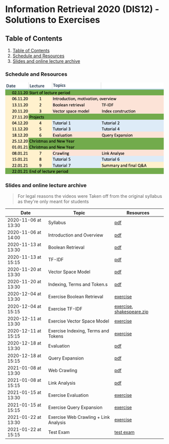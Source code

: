 # Information Retrieval 2020 (DIS12) - Solutions to Exercises

## Table of Contents

1. [Table of Contents](##Table-of-Contents)
2. [Schedule and Resources](###Schedule-and-Resources)
3. [Slides and online lecture archive](###Slides-and-online-lecture-archive)

### Schedule and Resources

![Syllabus](dis12-2020-schedule.png)

### Slides and online lecture archive

> For legal reasons the videos were Taken off from the original syllabus as they're only meant for students

| Date                | Topic                                 | Resources      |
|---------------------|---------------------------------------|----------------|
| 2020-11-06 at 13:30 | Syllabus                              | [pdf](slides/DIS12-00-syllabus.pdf) |
| 2020-11-06 at 14:00 | Introduction and Overview             | [pdf](slides/DIS12-01-introduction.pdf) |
| 2020-11-13 at 13:30 | Boolean Retrieval                     | [pdf](slides/DIS12-02-boolean.pdf) |
| 2020-11-13 at 15:15 | TF-IDF                                | [pdf](slides/DIS12-03-tfidf.pdf) |
| 2020-11-20 at 13:30 | Vector Space Model                    | [pdf](slides/DIS12-04-ranking.pdf) |
| 2020-11-20 at 13:30 | Indexing, Terms and Token.s           | [pdf](slides/DIS12-05-index.pdf) |
| 2020-12-04 at 13:30 | Exercise Boolean Retrieval            | [exercise](exercises/DIS12-02-boolean-exercise.pdf) |
| 2020-12-04 at 15:15 | Exercise TF-IDF                       | [exercise](exercises/DIS12-03-tfidf-exercise.pdf), [shakespeare.zip](exercises/shakespeare.zip) |
| 2020-12-11 at 13:30 | Exercise Vector Space Model           | [exercise](exercises/DIS12-04-ranking-exercise.pdf) |
| 2020-12-11 at 15:15 | Exercise Indexing, Terms and Tokens   | [exercise](exercises/DIS12-05-index-exercise.pdf)     |
| 2020-12-18 at 13:30 | Evaluation                            | [pdf](slides/DIS12-06-evaluation.pdf) |
| 2020-12-18 at 15:15 | Query Expansion                       | [pdf](slides/DIS12-07-queryexpansion.pdf) |
| 2021-01-08 at 13:30 | Web Crawling                          | [pdf](slides/DIS12-08-webcrawling.pdf) |
| 2021-01-08 at 15:15 | Link Analysis                         | [pdf](slides/DIS12-09-linkanalysis.pdf) |
| 2021-01-15 at 13:30 | Exercise Evaluation                   | [exercise](exercises/DIS12-06-evaluation-exercise.pdf)    |
| 2021-01-15 at 15:15 | Exercise Query Expansion              | [exercise](exercises/DIS12-07-queryexp-exercise.pdf)    |
| 2021-01-22 at 13:30 | Exercise Web Crawling + Link Analysis | [exercise](exercises/DIS12-08-webcrawling-linkanalysis-exercise.pdf)  |
| 2021-01-22 at 15:15 | Test Exam                             | [test exam](exam/DIS12-10-testexam.pdf)    |
